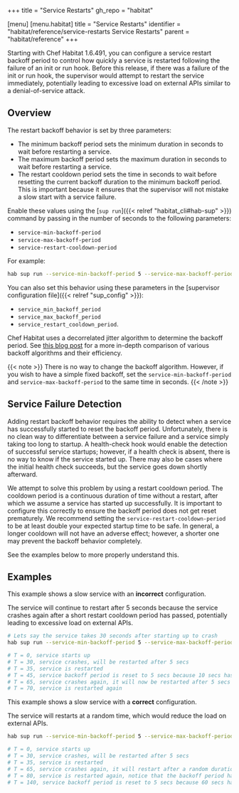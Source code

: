 +++
title = "Service Restarts"
gh_repo = "habitat"

[menu]
  [menu.habitat]
    title = "Service Restarts"
    identifier = "habitat/reference/service-restarts Service Restarts"
    parent = "habitat/reference"
+++

Starting with Chef Habitat 1.6.491, you can configure a service restart backoff period to control how quickly a service is restarted following the failure of an init or run hook. Before this release, if there was a failure of the init or run hook, the supervisor would attempt to restart the service immediately, potentially leading to excessive load on external APIs similar to a denial-of-service attack.

## Overview

The restart backoff behavior is set by three parameters:

- The minimum backoff period sets the minimum duration in seconds to wait before restarting a service.
- The maximum backoff period sets the maximum duration in seconds to wait before restarting a service.
- The restart cooldown period sets the time in seconds to wait before resetting the current backoff duration to the minimum backoff period. This is important because it ensures that the supervisor will not mistake a slow start with a service failure.

Enable these values using the [`sup run`]({{< relref "habitat_cli#hab-sup" >}}) command by passing in the number of seconds to the following parameters:

- `service-min-backoff-period`
- `service-max-backoff-period`
- `service-restart-cooldown-period`

For example:

```bash
hab sup run --service-min-backoff-period 5 --service-max-backoff-period 20 --service-restart-cooldown-period 60  core/redis
```

You can also set this behavior using these parameters in the [supervisor configuration file]({{< relref "sup_config" >}}):

- `service_min_backoff_period`
- `service_max_backoff_period`
- `service_restart_cooldown_period`.

Chef Habitat uses a decorrelated jitter algorithm to determine the backoff period. See [this blog post](https://aws.amazon.com/blogs/architecture/exponential-backoff-and-jitter/) for a more in-depth comparison of various backoff algorithms and their efficiency.

{{< note >}}
There is no way to change the backoff algorithm. However, if you wish to have a simple fixed backoff, set the `service-min-backoff-period` and `service-max-backoff-period` to the same time in seconds.
{{< /note >}}

## Service Failure Detection

Adding restart backoff behavior requires the ability to detect when a service has successfully started to reset the backoff period.
Unfortunately, there is no clean way to differentiate between a service failure and a service simply taking too long to startup. A health-check hook would enable the detection of successful service startups; however, if a health check is absent, there is no way to know if the service started up. There may also be cases where the initial health check succeeds, but the service goes down shortly afterward.

We attempt to solve this problem by using a restart cooldown period. The cooldown period is a continuous duration of time without a restart, after which we assume a service has started up successfully. It is important to configure this correctly to ensure the backoff period does not get reset prematurely.
We recommend setting the `service-restart-cooldown-period` to be at least double your expected startup time to be safe. In general, a longer cooldown will not have an adverse effect; however, a shorter one may prevent the backoff behavior completely.

See the examples below to more properly understand this.

## Examples

This example shows a slow service with an **incorrect** configuration.

The service will continue to restart after 5 seconds because the service crashes again after a short restart cooldown period has passed, potentially leading to excessive load on external APIs.

```bash
# Lets say the service takes 30 seconds after starting up to crash
hab sup run --service-min-backoff-period 5 --service-max-backoff-period 20 --service-restart-cooldown-period 10  ORG_NAME/SERVICE_NAME

# T = 0, service starts up
# T = 30, service crashes, will be restarted after 5 secs
# T = 35, service is restarted
# T = 45, service backoff period is reset to 5 secs because 10 secs has elapsed since the last restart
# T = 65, service crashes again, it will now be restarted after 5 secs due to the backoff period resetting at T=45
# T = 70, service is restarted again
```

This example shows a slow service with a **correct** configuration.

The service will restarts at a random time, which would reduce the load on external APIs.

```bash
hab sup run --service-min-backoff-period 5 --service-max-backoff-period 20 --service-restart-cooldown-period 60  ORG_NAME/SERVICE_NAME

# T = 0, service starts up
# T = 30, service crashes, will be restarted after 5 secs
# T = 35, service is restarted
# T = 65, service crashes again, it will restart after a random duration between 5 and 20 secs, let's assume 15.
# T = 80, service is restarted again, notice that the backoff period has not been reset.
# T = 140, service backoff period is reset to 5 secs because 60 secs has elapsed since the last restart
```
